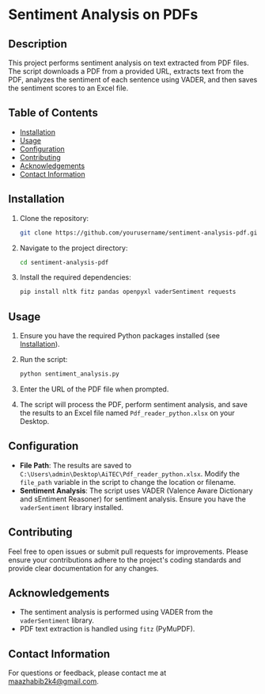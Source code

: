 # Sentiment Analysis on PDFs

## Description
This project performs sentiment analysis on text extracted from PDF files. The script downloads a PDF from a provided URL, extracts text from the PDF, analyzes the sentiment of each sentence using VADER, and then saves the sentiment scores to an Excel file.

## Table of Contents
- [Installation](#installation)
- [Usage](#usage)
- [Configuration](#configuration)
- [Contributing](#contributing)
- [Acknowledgements](#acknowledgements)
- [Contact Information](#contact-information)

## Installation
1. Clone the repository:
    ```bash
    git clone https://github.com/yourusername/sentiment-analysis-pdf.git
    ```
2. Navigate to the project directory:
    ```bash
    cd sentiment-analysis-pdf
    ```
3. Install the required dependencies:
    ```bash
    pip install nltk fitz pandas openpyxl vaderSentiment requests
    ```

## Usage
1. Ensure you have the required Python packages installed (see [Installation](#installation)).

2. Run the script:
    ```bash
    python sentiment_analysis.py
    ```

3. Enter the URL of the PDF file when prompted.

4. The script will process the PDF, perform sentiment analysis, and save the results to an Excel file named `Pdf_reader_python.xlsx` on your Desktop.

## Configuration
- **File Path**: The results are saved to `C:\Users\admin\Desktop\AiTEC\Pdf_reader_python.xlsx`. Modify the `file_path` variable in the script to change the location or filename.
- **Sentiment Analysis**: The script uses VADER (Valence Aware Dictionary and sEntiment Reasoner) for sentiment analysis. Ensure you have the `vaderSentiment` library installed.

## Contributing
Feel free to open issues or submit pull requests for improvements. Please ensure your contributions adhere to the project's coding standards and provide clear documentation for any changes.


## Acknowledgements
- The sentiment analysis is performed using VADER from the `vaderSentiment` library.
- PDF text extraction is handled using `fitz` (PyMuPDF).

## Contact Information
For questions or feedback, please contact me at maazhabib2k4@gmail.com.
